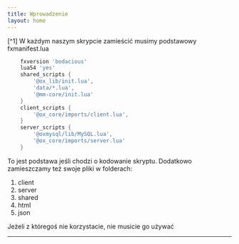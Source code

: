 ```yaml
---
title: Wprowadzenie
layout: home
---
```


[^1] W każdym naszym skrypcie zamieścić musimy podstawowy fxmanifest.lua
```lua
    fxversion 'bodacious'
    lua54 'yes'
    shared_scripts {
	    '@ox_lib/init.lua',
        'data/*.lua',
        '@mm-core/init.lua'
    }
    client_scripts {
        '@ox_core/imports/client.lua',
    }
    server_scripts {
        '@oxmysql/lib/MySQL.lua',
        '@ox_core/imports/server.lua'
    }
```
To jest podstawa jeśli chodzi o kodowanie skryptu. Dodatkowo zamieszczamy też swoje pliki w folderach:
1. client
2. server
3. shared
4. html
5. json

Jeżeli z któregoś nie korzystacie, nie musicie go używać

----

[^2]: Drugi krok soon